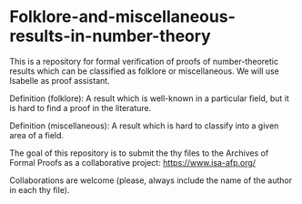 # Folklore-and-miscellaneous-results-in-number-theory

This is a repository for formal verification of proofs of number-theoretic results which can be classified as folklore or miscellaneous. We will use Isabelle as proof assistant.

Definition (folklore): A result which is well-known in a particular field, but it is hard to find a proof in the literature.

Definition (miscellaneous): A result which is hard to classify into a given area of a field.

The goal of this repository is to submit the thy files to the Archives of Formal Proofs as a collaborative project: https://www.isa-afp.org/

Collaborations are welcome (please, always include the name of the author in each thy file).
